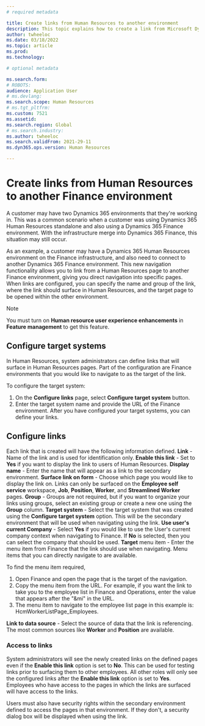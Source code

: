 ```yaml
---
# required metadata

title: Create links from Human Resources to another environment
description: This topic explains how to create a link from Microsoft Dynamics 365 Human Resources to another Dynamics 365 environment.
author: twheeloc
ms.date: 03/18/2022
ms.topic: article
ms.prod: 
ms.technology: 

# optional metadata

ms.search.form: 
# ROBOTS: 
audience: Application User
# ms.devlang: 
ms.search.scope: Human Resources
# ms.tgt_pltfrm: 
ms.custom: 7521
ms.assetid: 
ms.search.region: Global
# ms.search.industry: 
ms.author: twheeloc
ms.search.validFrom: 2021-29-11
ms.dyn365.ops.version: Human Resources

---
```


# Create links from Human Resources to another Finance environment

A customer may have two Dynamics 365 environments that they're working in. This was a common scenario when a customer was using Dynamics 365 Human Resources 
standalone and also using a Dynamics 365 Finance environment. With the infrastructure merge into Dynamics 365 Finance, this situation may still occur. 

As an example, a customer may have a Dynamics 365 Human Resources environment on the Finance infrastructure, and also need to connect to another Dynamics 365 Finance environment. This new navigation functionality allows you to link from a Human Resources page to another Finance environment, giving you direct navigation into specific pages. When links are configured, you can specify the name and group of the link, where the link should surface in Human Resources, and the target page to be opened within the other environment.

> [!Note] 
> You must turn on **Human resource user experience enhancements** in **Feature management** to get this feature.

## Configure target systems

In Human Resources, system administrators can define links that will surface in Human Resources pages. Part of the configuration are Finance environments that you would like to navigate to as the target of the link. 

To configure the target system:
1. On the **Configure links** page, select **Configure target system** button.  
2. Enter the target system name and provide the URL of the Finance environment. After you have configured your target systems, you can define your links.

## Configure links

Each link that is created will have the following information defined.
**Link** - Name of the link and is used for identification only.
**Enable this link** - Set to **Yes** if you want to display the link to users of Human Resources.
**Display name** - Enter the name that will appear as a link to the secondary environment. 
**Surface link on form** - Choose which page you would like to display the link on.  Links can only be surfaced on the **Employee self service** workspace, **Job**, **Position**, **Worker**, and **Streamlined Worker** pages.
**Group** - Groups are not required, but if you want to organize your links using groups, select an existing group or create a new one using the **Group** column.
**Target system** - Select the target system that was created using the **Configure target system** option. This will be the secondary environment that will be used when navigating using the link.
**Use user's current Company** - Select **Yes** if you would like to use the User's current company context when navigating to Finance. If **No** is selected, then you can select the company that should be used.
**Target** menu item - Enter the menu item from Finance that the link should use when navigating. Menu items that you can directly navigate to are available. 

To find the menu item required, 
1. Open Finance and open the page that is the target of the navigation. 
2. Copy the menu item from the URL. For example, if you want the link to take you to the employee list in Finance and Operations, enter the value that appears after the "&mi" in the URL. 
3. The menu item to navigate to the employee list page in this example is: HcmWorkerListPage_Employees.

**Link to data source** - Select the source of data that the link is referencing. The most common sources like **Worker** and **Position** are available.

### Access to links

System administrators will see the newly created links on the defined pages even if the **Enable this link** option is set to **No**. This can be used for testing links prior to surfacing them to other employees. All other roles will only see the configured links after the **Enable this link** option is set to **Yes**. Employees who have access to the pages in which the links are surfaced will have access to the links.

Users must also have security rights within the secondary environment defined to access the pages in that environment. If they don't, a security dialog box will be displayed when using the link.

